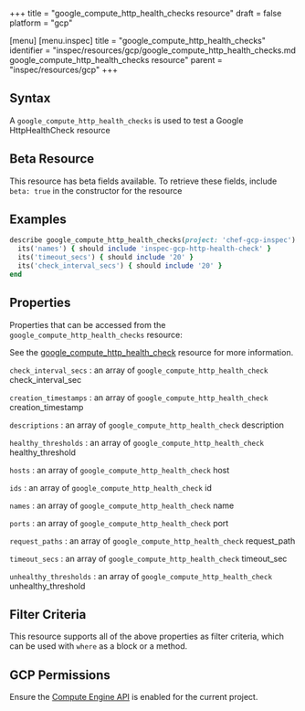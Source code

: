 +++
title = "google_compute_http_health_checks resource"
draft = false
platform = "gcp"

[menu]
  [menu.inspec]
    title = "google_compute_http_health_checks"
    identifier = "inspec/resources/gcp/google_compute_http_health_checks.md google_compute_http_health_checks resource"
    parent = "inspec/resources/gcp"
+++

## Syntax

A `google_compute_http_health_checks` is used to test a Google HttpHealthCheck resource

## Beta Resource

This resource has beta fields available. To retrieve these fields, include `beta: true` in the constructor for the resource

## Examples

```ruby
describe google_compute_http_health_checks(project: 'chef-gcp-inspec') do
  its('names') { should include 'inspec-gcp-http-health-check' }
  its('timeout_secs') { should include '20' }
  its('check_interval_secs') { should include '20' }
end
```

## Properties

Properties that can be accessed from the `google_compute_http_health_checks` resource:

See the [google_compute_http_health_check](/inspec/resources/google_compute_http_health_check/#properties) resource for more information.

`check_interval_secs`
: an array of `google_compute_http_health_check` check_interval_sec

`creation_timestamps`
: an array of `google_compute_http_health_check` creation_timestamp

`descriptions`
: an array of `google_compute_http_health_check` description

`healthy_thresholds`
: an array of `google_compute_http_health_check` healthy_threshold

`hosts`
: an array of `google_compute_http_health_check` host

`ids`
: an array of `google_compute_http_health_check` id

`names`
: an array of `google_compute_http_health_check` name

`ports`
: an array of `google_compute_http_health_check` port

`request_paths`
: an array of `google_compute_http_health_check` request_path

`timeout_secs`
: an array of `google_compute_http_health_check` timeout_sec

`unhealthy_thresholds`
: an array of `google_compute_http_health_check` unhealthy_threshold

## Filter Criteria

This resource supports all of the above properties as filter criteria, which can be used
with `where` as a block or a method.

## GCP Permissions

Ensure the [Compute Engine API](https://console.cloud.google.com/apis/library/compute.googleapis.com/) is enabled for the current project.
